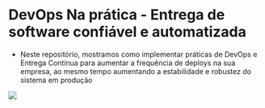 DevOps Na prática - Entrega de software confiável e automatizada
===============================================

- Neste repositório, mostramos como implementar práticas de DevOps e Entrega
Contínua para aumentar a frequência de deploys na sua empresa, ao mesmo
tempo aumentando a estabilidade e robustez do sistema em produção

![](https://github.com/jacksonn455/DevOps/logo.png)
